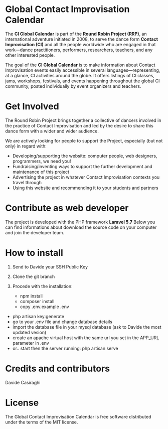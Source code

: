 # Global Contact Improvisation Calendar

The **CI Global Calendar** is part of the **Round Robin Project (RRP)**, an international adventure initiated in 2008, to serve the dance form **Contact Improvisation (CI)** and all the people worldwide who are engaged in that work—dance practitioners, performers, researchers, teachers, and any other interested people. 

The goal of the **CI Global Calendar** is to make information about Contact Improvisation events easily accessible in several languages—representing, at a glance, CI activities around the globe. It offers listings of CI classes, jams, workshops, festivals, and events happening throughout the global CI community, posted individually by event organizers and teachers.

# Get Involved
The Round Robin Project brings together a collective of dancers involved in the practice of Contact Improvisation and led by the desire to share this dance form with a wider and wider audience.

We are actively looking for people to support the Project, especially (but not only) in regard with:

- Developing/supporting the website: computer people, web designers, programmers, we need you!
- Fundraising/inventing ways to support the further development and maintenance of this project
- Advertising the project in whatever Contact Improvisation contexts you travel through
- Using this website and recommending it to your students and partners

# Contribute as web developer
The project is developed with the PHP framework **Laravel 5.7**
Below you can find informations about download the source code on your computer and join the developer team.

# How to install

1) Send to Davide your SSH Public Key
2) Clone the git branch 

3) Procede with the installation: 
    - npm install
    - composer install
    - copy .env.example .env
- php artisan key:generate
- go to your .env file and change database details
- import the database file in your mysql database (ask to Davide the most updated vesion)
- create an apache virtual host with the same url you set in the APP_URL parameter in .env
- or.. start then the server running: php artisan serve

# Credits and contributors
Davide Casiraghi

# License
The Global Contact Improvisation Calendar is free software distributed under the terms of the MIT license.
